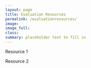 ```yaml
---
layout: page
title: Evaluation Resources
permalink: /evaluationresources/
image:
image_full: 
class:
summary: placeholder text to fill in
---
```


Resource 1 

Resource 2
